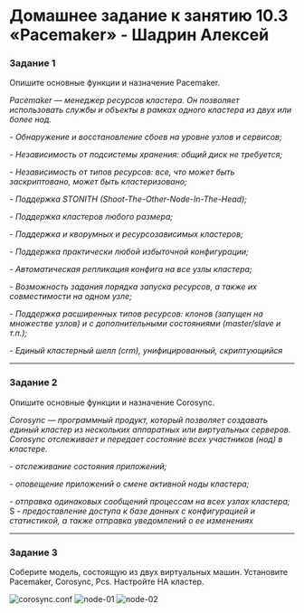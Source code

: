 # Домашнее задание к занятию 10.3 «Pacemaker» - Шадрин Алексей

### Задание 1

Опишите основные функции и назначение Pacemaker.

*Pacemaker — менеджер ресурсов кластера. Он позволяет использовать службы и объекты в рамках одного кластера из двух или более нод.*

*- Обнаружение и восстановление сбоев на уровне узлов и сервисов;*

*- Независимость от подсистемы хранения: общий диск не требуется;*

*- Независимость от типов ресурсов: все, что может быть заскриптовано, может быть кластеризовано;*

*- Поддержка STONITH (Shoot-The-Other-Node-In-The-Head);*

*- Поддержка кластеров любого размера;*

*- Поддержка и кворумных и ресурсозависимых кластеров;*

*- Поддержка практически любой избыточной конфигурации;*

*- Автоматическая репликация конфига на все узлы кластера;*

*- Возможность задания порядка запуска ресурсов, а также их совместимости на одном узле;*

*- Поддержка расширенных типов ресурсов: клонов (запущен на множестве узлов) и с дополнительными состояниями (master/slave и т.п.);*

*- Единый кластерный шелл (crm), унифицированный, скриптующийся*


---

### Задание 2

Опишите основные функции и назначение Corosync.

*Corosync — программный продукт, который позволяет создавать единый кластер из нескольких аппаратных или виртуальных серверов. Corosync отслеживает и передает состояние всех участников (нод) в кластере.*

*- отслеживание состояния приложений;*

*- оповещение приложений о смене активной ноды кластера;*

*- отправка одинаковых сообщений процессам на всех узлах кластера;*
S
*- предоставление доступа к базе данных с конфигурацией и статистикой, а также отправка уведомлений о ее изменениях*

---

### Задание 3

Соберите модель, состоящую из двух виртуальных машин. Установите Pacemaker, Corosync, Pcs. Настройте HA кластер.

![corosync.conf](https://github.com/AleksShadrin/netology/blob/main/10-03-Pacemaker/1.png)
![node-01](https://github.com/AleksShadrin/netology/blob/main/10-03-Pacemaker/2.png)
![node-02](https://github.com/AleksShadrin/netology/blob/main/10-03-Pacemaker/3.png)